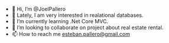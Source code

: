 - 👋 Hi, I’m @JoelPallero
- 👀 Lately, I am very interested in realational databases.
- 🌱 I’m currently learning .Net Core MVC.
- 💞️ I’m looking to collaborate on project about real estate rental.
- 📫 How to reach me esteban.pallero@gmail.com

